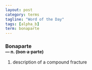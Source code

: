 ```yaml
---
layout: post
category: terms
tagline: "Word of the Day"
tags: [alpha_b]
term: bonaparte
---
```


<h3>Bonaparte<br/> <small>&mdash; n. (bon<span>&middot;</span>a<span>&middot;</span>parte)</small></h3>
<p><ol>
<li>description of a compound fracture</li>
</ol></p>
